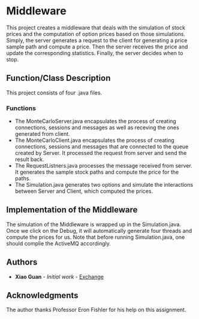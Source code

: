 # Middleware
This project creates a middleware that deals with the simulation of stock prices and the computation of option prices based on those 
simulations. Simply, the server generates a request to the client for generating a price sample path and compute a price. Then the server 
receives the price and update the corresponding statistics. Finally, the server decides when to stop.

## Function/Class Description

This project consists of four .java files. 

### Functions

*  The MonteCarloServer.java encapsulates the process of creating connections, sessions and messages as well as receving the ones generated from client.
*  The MonteCarloClient.java encapsulates the process of creating connections, sessions and messages that are connected to the queue created by Server. It processed the request from server and send the result back.
*  The RequestListners.java processes the message received from server. It generates the sample stock paths and compute the price for the paths.
*  The Simulation.java generates two options and simulate the interactions between Server and Client, which computed the prices.


## Implementation of the Middleware

The simulation of the Middleware is wrapped up in the Simulation.java. Once we click on the Debug, it will automatically generate four threads
and compute the prices for us. Note that before running Simulation.java, one should complie the ActiveMQ accordingly.

## Authors

* **Xiao Guan** - *Initial work* - [Exchange](https://github.com/guan4015/Middleware)


## Acknowledgments

The author thanks Professor Eron Fishler for his help on this assignment.

